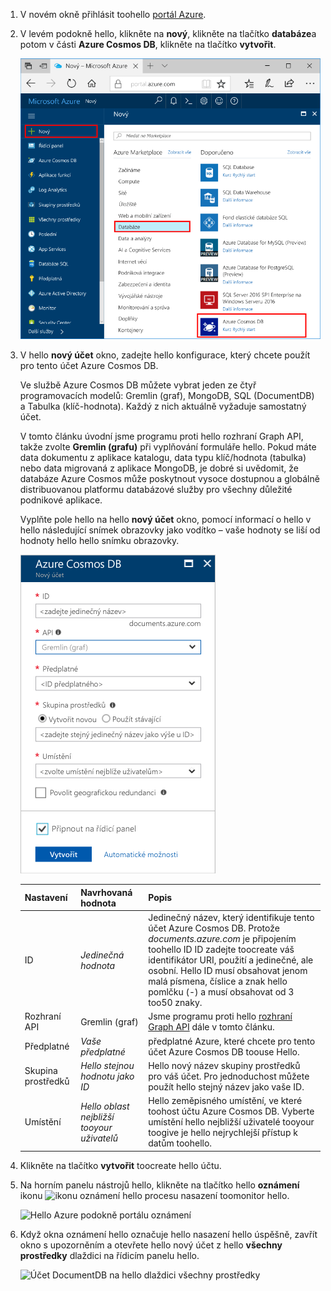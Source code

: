 1. V novém okně přihlásit toohello [portál Azure](https://portal.azure.com/).
2. V levém podokně hello, klikněte na **nový**, klikněte na tlačítko **databáze**a potom v části **Azure Cosmos DB**, klikněte na tlačítko **vytvořit**.
   
   ![Podokno databází portálu Azure Portal](./media/cosmos-db-create-dbaccount-graph/create-nosql-db-databases-json-tutorial-1.png)

3. V hello **nový účet** okno, zadejte hello konfigurace, který chcete použít pro tento účet Azure Cosmos DB. 

    Ve službě Azure Cosmos DB můžete vybrat jeden ze čtyř programovacích modelů: Gremlin (graf), MongoDB, SQL (DocumentDB) a Tabulka (klíč-hodnota). Každý z nich aktuálně vyžaduje samostatný účet.
       
    V tomto článku úvodní jsme programu proti hello rozhraní Graph API, takže zvolte **Gremlin (grafu)** při vyplňování formuláře hello. Pokud máte data dokumentu z aplikace katalogu, data typu klíč/hodnota (tabulka) nebo data migrovaná z aplikace MongoDB, je dobré si uvědomit, že databáze Azure Cosmos může poskytnout vysoce dostupnou a globálně distribuovanou platformu databázové služby pro všechny důležité podnikové aplikace.

    Vyplňte pole hello na hello **nový účet** okno, pomocí informací o hello v hello následující snímek obrazovky jako vodítko – vaše hodnoty se liší od hodnoty hello hello snímku obrazovky.
 
    ![Hello nové okno účtu pro Azure Cosmos DB](./media/cosmos-db-create-dbaccount-graph/create-nosql-db-databases-json-tutorial-2.png)

    Nastavení|Navrhovaná hodnota|Popis
    ---|---|---
    ID|*Jedinečná hodnota*|Jedinečný název, který identifikuje tento účet Azure Cosmos DB. Protože *documents.azure.com* je připojením toohello ID ID zadejte toocreate váš identifikátor URI, použití a jedinečné, ale osobní. Hello ID musí obsahovat jenom malá písmena, číslice a znak hello pomlčku (-) a musí obsahovat od 3 too50 znaky.
    Rozhraní API|Gremlin (graf)|Jsme programu proti hello [rozhraní Graph API](../articles/cosmos-db/graph-introduction.md) dále v tomto článku.|
    Předplatné|*Vaše předplatné*|předplatné Azure, které chcete pro tento účet Azure Cosmos DB toouse Hello. 
    Skupina prostředků|*Hello stejnou hodnotu jako ID*|Hello nový název skupiny prostředků pro váš účet. Pro jednoduchost můžete použít hello stejný název jako vaše ID. 
    Umístění|*Hello oblast nejbližší tooyour uživatelů*|Hello zeměpisného umístění, ve které toohost účtu Azure Cosmos DB. Vyberte umístění hello nejbližší uživatelé tooyour toogive je hello nejrychlejší přístup k datům toohello.

4. Klikněte na tlačítko **vytvořit** toocreate hello účtu.
5. Na horním panelu nástrojů hello, klikněte na tlačítko hello **oznámení** ikonu ![ikonu oznámení hello](./media/cosmos-db-create-dbaccount-graph/notification-icon.png) procesu nasazení toomonitor hello.

    ![Hello Azure podokně portálu oznámení](./media/cosmos-db-create-dbaccount-graph/notification.png)

6.  Když okna oznámení hello označuje hello nasazení hello úspěšně, zavřít okno s upozorněním a otevřete hello nový účet z hello **všechny prostředky** dlaždici na řídicím panelu hello. 

    ![Účet DocumentDB na hello dlaždici všechny prostředky](./media/cosmos-db-create-dbaccount-graph/azure-documentdb-all-resources.png)
